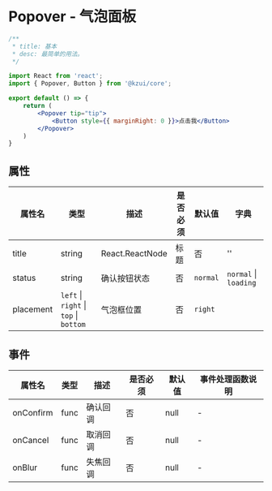# Popover - 气泡面板


```jsx
/**
 * title: 基本
 * desc: 最简单的用法。
 */

import React from 'react';
import { Popover, Button } from '@kzui/core';

export default () => {
    return (
        <Popover tip="tip">
            <Button style={{ marginRight: 0 }}>点击我</Button>
        </Popover>
    )
}
```

## 属性

属性名 | 类型 | 描述 | 是否必须 | 默认值 | 字典 |  
------- | ------- | ------- | ------- | ------- | ------- |
title | string | React.ReactNode | 标题 | 否 | '' | - |
status | string | 确认按钮状态 | 否 | `normal` | `normal` \| `loading` |
placement | `left` \| `right` \| `top` \| `bottom` | 气泡框位置 | 否 |  `right` | 

## 事件
属性名 | 类型 | 描述 | 是否必须 | 默认值 | 事件处理函数说明 |  
------- | ------- | ------- | ------- | ------- | ------- |
onConfirm | func | 确认回调 |  否 | null | - |
onCancel | func | 取消回调 | 否 | null | - |
onBlur | func | 失焦回调 | 否 | null | - |

